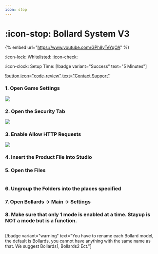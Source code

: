 ```yaml
---
icon: stop
---
```


# :icon-stop: Bollard System V3

{% embed url="https://www.youtube.com/GPh8yTeYqOA" %}

:icon-lock: Whitelisted: :icon-check:

:icon-clock: Setup Time: [!badge variant="Success" text="5 Minutes"]

[!button icon="code-review" text="Contact Support"](https://discord.gg/architech)


### 1. **Open Game Settings**

![](<https://files.gitbook.com/v0/b/gitbook-x-prod.appspot.com/o/spaces%2Fudgwvw8daCrADYEGvCEn%2Fuploads%2F8U67XbRjqf7y6BjDgDkc%2FScreenshot%202022-12-16%20at%205.40.26%20PM.png?alt=media&token=49571fcc-20b0-4efd-96d1-e2b131707fbf>)

### 2\. **Open the Security Tab**

![](<https://files.gitbook.com/v0/b/gitbook-x-prod.appspot.com/o/spaces%2Fudgwvw8daCrADYEGvCEn%2Fuploads%2F3Z69W1viNETCHtC0cDbD%2FScreenshot%202022-12-16%20at%205.42.53%20PM.png?alt=media&token=fec859bb-7265-4066-9ab8-4edc932f430d>)

### 3\. **Enable Allow HTTP Requests**

![](<https://files.gitbook.com/v0/b/gitbook-x-prod.appspot.com/o/spaces%2Fudgwvw8daCrADYEGvCEn%2Fuploads%2FiGhOvQo1KUxanK4hJDak%2FScreenshot%202022-12-16%20at%205.41.25%20PM.png?alt=media&token=74694179-10d6-4227-a17e-470b4669fcb2>)

### 4\. **Insert the Product File into Studio**

### 5\. **Open the Files**


<figure><img src="https://media.discordapp.net/attachments/1125146121199685743/1128401397172424744/Screenshot_2023-07-11_at_8.04.13_PM.png?width=718&height=1024" alt=""><figcaption></figcaption></figure>



### 6\. **Ungroup the Folders into the places specified**

### 7\. **Open Bollards -> Main -> Settings**

### 8\. **Make sure that only 1 mode is enabled at a time. Stayup is NOT a mode but is a function.**

<figure><img src="https://media.discordapp.net/attachments/1125146121199685743/1128401103151693921/Screenshot_2023-07-11_at_8.02.58_PM.png?width=1702&height=1024" alt=""><figcaption></figcaption></figure>


[!badge variant="warning" text="You have to rename each Bollard model, the default is Bollards, you cannot have anything with the same name as that. We suggest Bollards1, Bollards2 Ect."]
